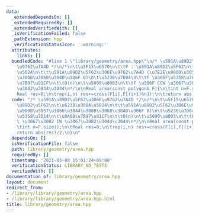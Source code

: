```yaml
---
data:
  _extendedDependsOn: []
  _extendedRequiredBy: []
  _extendedVerifiedWith: []
  _isVerificationFailed: false
  _pathExtension: hpp
  _verificationStatusIcon: ':warning:'
  attributes:
    links: []
  bundledCode: "#line 1 \"library/geometry/area.hpp\"\n/* \u591A\u89D2\u5F62\u306E\
    \u9762\u7A4D */\n/*\n\t\u5F15\u6570\n\t\tF : \u591A\u89D2\u5F62\n\t\u623B\u308A\
    \u5024\n\t\t\u591A\u89D2\u5F62\u306E\u9762\u7A4D (\u7E2E\u9000\u3057\u3066\u3044\
    \u308B\u3068\u304D\u306F 0)\n\t\u5236\u7D04\n\t\tF \u306F\u5358\u7D14\n\t\u8A08\
    \u7B97\u91CF\n\t\tO(n)\n\t\u5099\u8003\n\t\tF \u306F CCW \u3067\u3082 CW \u3067\
    \u3082\u3044\u3044\n*/\n\nReal area(const polygon& F){\n\tint n=F.size();\n\t\
    Real res=0;\n\trep(i,n) res+=cross(F[i],F[(i+1)%n]);\n\treturn abs(res)/2;\n}\n"
  code: "/* \u591A\u89D2\u5F62\u306E\u9762\u7A4D */\n/*\n\t\u5F15\u6570\n\t\tF : \u591A\
    \u89D2\u5F62\n\t\u623B\u308A\u5024\n\t\t\u591A\u89D2\u5F62\u306E\u9762\u7A4D (\u7E2E\
    \u9000\u3057\u3066\u3044\u308B\u3068\u304D\u306F 0)\n\t\u5236\u7D04\n\t\tF \u306F\
    \u5358\u7D14\n\t\u8A08\u7B97\u91CF\n\t\tO(n)\n\t\u5099\u8003\n\t\tF \u306F CCW\
    \ \u3067\u3082 CW \u3067\u3082\u3044\u3044\n*/\n\nReal area(const polygon& F){\n\
    \tint n=F.size();\n\tReal res=0;\n\trep(i,n) res+=cross(F[i],F[(i+1)%n]);\n\t\
    return abs(res)/2;\n}\n"
  dependsOn: []
  isVerificationFile: false
  path: library/geometry/area.hpp
  requiredBy: []
  timestamp: '2021-05-08 15:01:24+09:00'
  verificationStatus: LIBRARY_NO_TESTS
  verifiedWith: []
documentation_of: library/geometry/area.hpp
layout: document
redirect_from:
- /library/library/geometry/area.hpp
- /library/library/geometry/area.hpp.html
title: library/geometry/area.hpp
---
```

